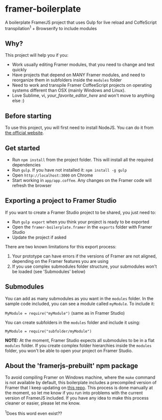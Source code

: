 # framer-boilerplate
A boilerplate FramerJS project that uses Gulp for live reload and CoffeScript transpilation<sup>1</sup> + Browserify to include modules

## Why?

This project will help you if you:

- Work usually editing Framer modules, that you need to change and test quickly
- Have projects that depend on MANY Framer modules, and need to reorganize them in subfolders inside the `modules` folder
- Need to work and transpile Framer CoffeeScript projects on operating systems different than OSX (mainly Windows and Linux).
- Love Sublime, vi, *your_favorite_editor_here* and won't move to anything else :)

## Before starting

To use this project, you will first need to install NodeJS. You can do it from [the official website](https://nodejs.org/en/download/). 

## Get started

- Run `npm install` from the project folder. This will install all the required dependencies
- Run `gulp`. If you have not installed it: `npm install -g gulp`
- Open `http://localhost:3000` on Chrome
- Start working in `app/app.coffee`. Any changes on the Framer code will refresh the browser

## Exporting a project to Framer Studio

If you want to create a Framer Studio project to be shared, you just need to:

- Run `gulp export` when you think your project is ready to be exported
- Open the `framer-boilerplate.framer` in the `exports` folder with Framer Studio
- Update the project if asked

There are two known limitations for this export process:

1. Your prototype can have errors if the versions of Framer are not aligned, depending on the Framer features you are using
2. If you use complex submodules folder structure, your submodules won't be loaded (see 'Submodules' below)

## Submodules

You can add as many submodules as you want in the `modules` folder. In the sample code included, you can see a module called `myModule`. To include it:

`MyModule = require("myModule")` (same as in Framer Studio)

You can create subfolders in the `modules` folder and include it using:

`MyModule = require("subfolder/myModule")`

**NOTE:** At the moment, Framer Studio expects all submodules to be in a flat `modules` folder. If you create complex folder hierarchies inside the `modules` folder, you won't be able to open your project on Framer Studio.

## About the 'framerjs-prebuilt' npm package

To avoid compiling Framer on Windows machine, where the `make` command is not available by default, this boilerplate includes a precompiled version of Framer that I keep updating on [this repo](https://github.com/jchavarri/framerjs-prebuilt). This process is done manually at the moment, so let me know if you run into problems with the current version of FramerJS included. If you have any idea to make this process cleaner or easier, please let me know.

<sup>1</sup>Does this word even exist??